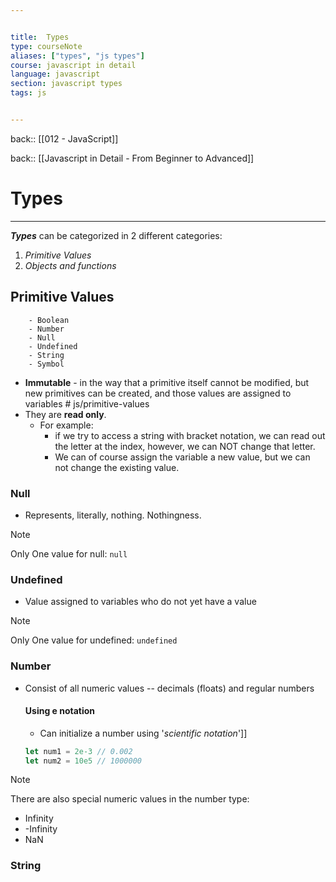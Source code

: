 ```yaml
---


title:  Types
type: courseNote
aliases: ["types", "js types"]
course: javascript in detail
language: javascript
section: javascript types
tags: js


---
```

back:: [[012 - JavaScript]]

back:: [[Javascript in Detail - From Beginner to Advanced]]


# Types
---

**_Types_** can be categorized in 2 different categories:
1. _Primitive Values_
2. _Objects and functions_


## Primitive Values

		- Boolean
		- Number
		- Null
		- Undefined
		- String
		- Symbol

- **Immutable** - in the way that a primitive itself cannot be modified, but new primitives can be created, and those values are assigned to variables # js/primitive-values
- They are **read only**.
	- For example:
		- if we try to access a string with bracket notation, we can read out the letter at the index, however, we can NOT change that letter.
		- We can of course assign the variable a new value, but we can not change the existing value.




### Null

- Represents, literally, nothing. Nothingness.

>[!note]
>Only One value for null: `null`


### Undefined

- Value assigned to variables who do not yet have a value

>[!note]
>Only One value for undefined: `undefined`



### Number

- Consist of all numeric values -- decimals (floats) and regular numbers

	#### Using e notation
	- Can initialize a number using '*scientific notation*']]
	 ```javascript
	 let num1 = 2e-3 // 0.002
	 let num2 = 10e5 // 1000000
	```


>[!note]
>There are also special numeric values in the number type:
> - Infinity
> - -Infinity
> - NaN



### String